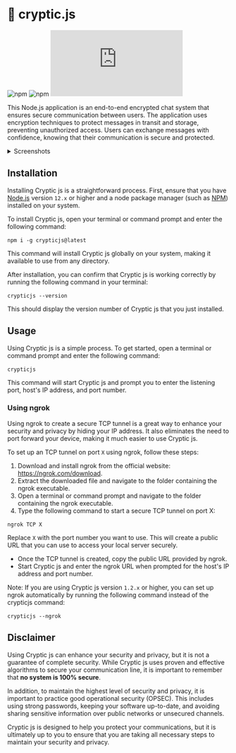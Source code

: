 # 💬 cryptic.js

![npm](https://img.shields.io/npm/dm/crypticjs?style=flat-square) ![npm](https://img.shields.io/npm/v/crypticjs?label=latest%20version&style=flat-square) ![GitHub](https://img.shields.io/github/license/notreeceharris/cryptic.js?style=flat-square)

This Node.js application is an end-to-end encrypted chat system that ensures secure communication between users. The application uses encryption techniques to protect messages in transit and storage, preventing unauthorized access. Users can exchange messages with confidence, knowing that their communication is secure and protected.

 <details>

  <summary>Screenshots</summary>
  <br>

 ![](https://github.com/NotReeceHarris/NotReeceHarris/blob/main/cdn/crypticjs-ngrok-1.2.0.png?raw=true)

</details> 

## Installation

Installing Cryptic js is a straightforward process. First, ensure that you have [Node.js](https://nodejs.org/) version `12.x` or higher and a node package manager (such as [NPM](https://www.npmjs.com/)) installed on your system.

To install Cryptic js, open your terminal or command prompt and enter the following command:

```
npm i -g crypticjs@latest
```

This command will install Cryptic js globally on your system, making it available to use from any directory.

After installation, you can confirm that Cryptic js is working correctly by running the following command in your terminal:

```
crypticjs --version
```

This should display the version number of Cryptic js that you just installed.

## Usage

Using Cryptic js is a simple process. To get started, open a terminal or command prompt and enter the following command:

```
crypticjs
```

This command will start Cryptic js and prompt you to enter the listening port, host's IP address, and port number.

### Using ngrok

Using ngrok to create a secure TCP tunnel is a great way to enhance your security and privacy by hiding your IP address. It also eliminates the need to port forward your device, making it much easier to use Cryptic js.

To set up an TCP tunnel on port `X` using ngrok, follow these steps:

1. Download and install ngrok from the official website: https://ngrok.com/download.
2. Extract the downloaded file and navigate to the folder containing the ngrok executable. 
3. Open a terminal or command prompt and navigate to the folder containing the ngrok executable. 
4. Type the following command to start a secure TCP tunnel on port X: 
    
```
ngrok TCP X
```

Replace `X` with the port number you want to use. This will create a public URL that you can use to access your local server securely.

- Once the TCP tunnel is created, copy the public URL provided by ngrok.
- Start Cryptic js and enter the ngrok URL when prompted for the host's IP address and port number.

Note: If you are using Cryptic js version `1.2.x` or higher, you can set up ngrok automatically by running the following command instead of the crypticjs command:

```
crypticjs --ngrok
```

## Disclaimer

Using Cryptic js can enhance your security and privacy, but it is not a guarantee of complete security. While Cryptic js uses proven and effective algorithms to secure your communication line, it is important to remember that **no system is 100% secure**.

In addition, to maintain the highest level of security and privacy, it is important to practice good operational security (OPSEC). This includes using strong passwords, keeping your software up-to-date, and avoiding sharing sensitive information over public networks or unsecured channels.

Cryptic js is designed to help you protect your communications, but it is ultimately up to you to ensure that you are taking all necessary steps to maintain your security and privacy.
